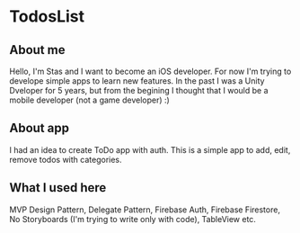 # TodosList

## About me
Hello, I'm Stas and I want to become an iOS developer. For now I'm trying to develope simple apps to learn new features.
In the past I was a Unity Dveloper for 5 years, but from the begining I thought that I would be a mobile developer (not a game developer) :)

## About app
I had an idea to create ToDo app with auth. This is a simple app to add, edit, remove todos with categories.

## What I used here
MVP Design Pattern, Delegate Pattern, Firebase Auth, Firebase Firestore, No Storyboards (I'm trying to write only with code), TableView etc.
